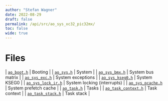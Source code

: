```yaml
---
author: "Stefan Wagner"
date: 2022-08-29
draft: false
permalink: /api/src/ao_sys_xc32_pic32mx/
toc: false
wide: true
---
```


# Files

| [`ao_boot.h`](ao_boot.h.md) | Booting |
| [`ao_sys.h`](ao_sys.h.md) | System |
| [`ao_sys_bmx.h`](ao_sys_bmx.h.md) | System bus matrix |
| [`ao_sys_exc.h`](ao_sys_exc.h.md) | System exceptions |
| [`ao_sys_kseg0.h`](ao_sys_kseg0.h.md) | System KSEG0 |
| [`ao_sys_lock_ir.h`](ao_sys_lock_ir.h.md) | System locking (interrupts) |
| [`ao_sys_pcache.h`](ao_sys_pcache.h.md) | System prefetch cache |
| [`ao_task.h`](ao_task.h.md) | Tasks |
| [`ao_task_context.h`](ao_task_context.h.md) | Task context |
| [`ao_task_stack.h`](ao_task_stack.h.md) | Task stack |
